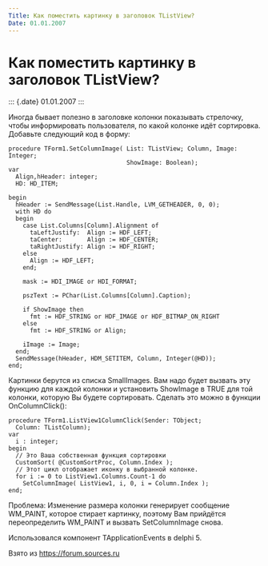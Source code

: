 ```yaml
---
Title: Как поместить картинку в заголовок TListView?
Date: 01.01.2007
---
```



Как поместить картинку в заголовок TListView?
=============================================

::: {.date}
01.01.2007
:::

Иногда бывает полезно в заголовке колонки показывать стрелочку, чтобы
информировать пользователя, по какой колонке идёт сортировка. Добавьте
следующий код в форму:

    procedure TForm1.SetColumnImage( List: TListView; Column, Image: Integer; 
                                     ShowImage: Boolean); 
    var 
      Align,hHeader: integer; 
      HD: HD_ITEM; 
     
    begin 
      hHeader := SendMessage(List.Handle, LVM_GETHEADER, 0, 0); 
      with HD do 
      begin     
        case List.Columns[Column].Alignment of 
          taLeftJustify:  Align := HDF_LEFT; 
          taCenter:       Align := HDF_CENTER; 
          taRightJustify: Align := HDF_RIGHT; 
        else 
          Align := HDF_LEFT; 
        end; 
     
        mask := HDI_IMAGE or HDI_FORMAT; 
     
        pszText := PChar(List.Columns[Column].Caption); 
     
        if ShowImage then 
          fmt := HDF_STRING or HDF_IMAGE or HDF_BITMAP_ON_RIGHT 
        else 
          fmt := HDF_STRING or Align; 
     
        iImage := Image; 
      end; 
      SendMessage(hHeader, HDM_SETITEM, Column, Integer(@HD)); 
    end; 

Картинки берутся из списка SmallImages. Вам надо будет вызвать эту
функцию для каждой колонки и установить ShowImage в TRUE для той
колонки, которую Вы будете сортировать. Сделать это можно в функции
OnColumnClick():

    procedure TForm1.ListView1ColumnClick(Sender: TObject; 
      Column: TListColumn); 
    var 
      i : integer; 
    begin 
      // Это Ваша собственная функция сортировки
      CustomSort( @CustomSortProc, Column.Index ); 
      // Этот цикл отображает иконку в выбранной колонке.
      for i := 0 to ListView1.Columns.Count-1 do 
        SetColumnImage( ListView1, i, 0, i = Column.Index ); 
    end; 

Проблема: Изменение размера колонки генерирует сообщение WM\_PAINT,
которое стирает картинку, поэтому Вам прийдётся переопределить WM\_PAINT
и вызвать SetColumnImage снова.

Использовался компонент TApplicationEvents в delphi 5.

Взято из <https://forum.sources.ru>
